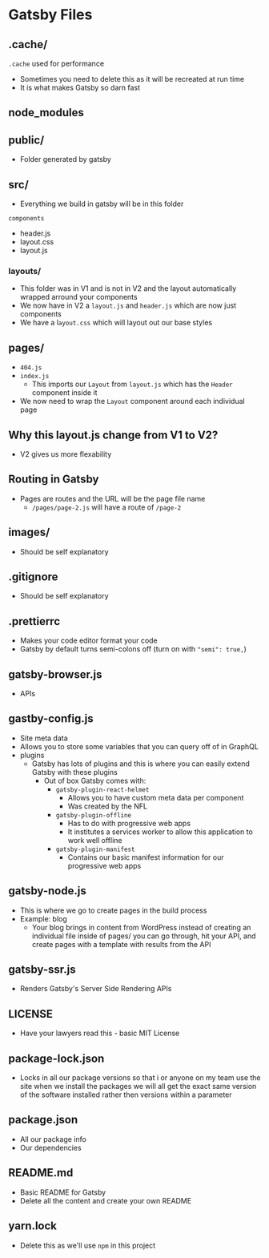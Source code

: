 # Gatsby Files
## .cache/
`.cache` used for performance

* Sometimes you need to delete this as it will be recreated at run time
* It is what makes Gatsby so darn fast

## node_modules

## public/
* Folder generated by gatsby

## src/
* Everything we build in gatsby will be in this folder

`components`

* header.js
* layout.css
* layout.js

### layouts/
* This folder was in V1 and is not in V2 and the layout automatically wrapped arround your components
* We now have in V2 a `layout.js` and `header.js` which are now just components
* We have a l`ayout.css` which will layout out our base styles

## pages/
* `404.js`
* `index.js`
    - This imports our `Layout` from `layout.js` which has the `Header` component inside it
* We now need to wrap the `Layout` component around each individual page

## Why this layout.js change from V1 to V2?
* V2 gives us more flexability

## Routing in Gatsby
* Pages are routes and the URL will be the page file name
    - `/pages/page-2.js` will have a route of `/page-2`

## images/
* Should be self explanatory

## .gitignore
* Should be self explanatory

## .prettierrc
* Makes your code editor format your code
* Gatsby by default turns semi-colons off (turn on with `"semi": true,`)

## gatsby-browser.js
* APIs

## gastby-config.js
* Site meta data
* Allows you to store some variables that you can query off of in GraphQL
* plugins
    - Gatsby has lots of plugins and this is where you can easily extend Gatsby with these plugins
        + Out of box Gatsby comes with:
            * `gatsby-plugin-react-helmet`
                - Allows you to have custom meta data per component
                - Was created by the NFL
            * `gatsby-plugin-offline`
                - Has to do with progressive web apps
                - It institutes a services worker to allow this application to work well offline
            * `gatsby-plugin-manifest`
                - Contains our basic manifest information for our progressive web apps

## gatsby-node.js
* This is where we go to create pages in the build process
* Example: blog
    - Your blog brings in content from WordPress instead of creating an individual file inside of pages/ you can go through, hit your API, and create pages with a template with results from the API

## gatsby-ssr.js
* Renders Gatsby's Server Side Rendering APIs

## LICENSE
* Have your lawyers read this - basic MIT License

## package-lock.json
* Locks in all our package versions so that i or anyone on my team use the site when we install the packages we will all get the exact same version of the software installed rather then versions within a parameter

## package.json
* All our package info
* Our dependencies

## README.md
* Basic README for Gatsby
* Delete all the content and create your own README

## yarn.lock
* Delete this as we'll use `npm` in this project


